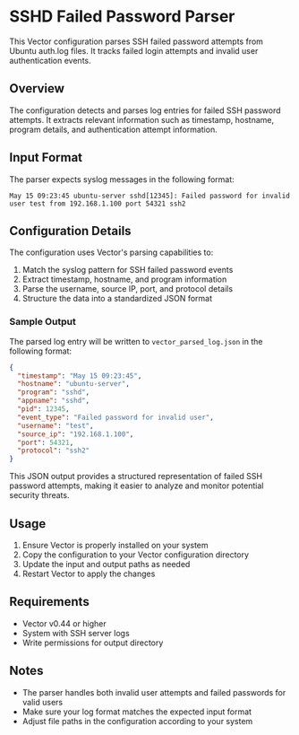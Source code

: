 # SSHD Failed Password Parser

This Vector configuration parses SSH failed password attempts from Ubuntu auth.log files. It tracks failed login attempts and invalid user authentication events.

## Overview

The configuration detects and parses log entries for failed SSH password attempts. It extracts relevant information such as timestamp, hostname, program details, and authentication attempt information.

## Input Format

The parser expects syslog messages in the following format:

```
May 15 09:23:45 ubuntu-server sshd[12345]: Failed password for invalid user test from 192.168.1.100 port 54321 ssh2
```

## Configuration Details

The configuration uses Vector's parsing capabilities to:
1. Match the syslog pattern for SSH failed password events
2. Extract timestamp, hostname, and program information
3. Parse the username, source IP, port, and protocol details
4. Structure the data into a standardized JSON format

### Sample Output

The parsed log entry will be written to `vector_parsed_log.json` in the following format:

```json
{
  "timestamp": "May 15 09:23:45",
  "hostname": "ubuntu-server",
  "program": "sshd",
  "appname": "sshd",
  "pid": 12345,
  "event_type": "Failed password for invalid user",
  "username": "test",
  "source_ip": "192.168.1.100",
  "port": 54321,
  "protocol": "ssh2"
}
```

This JSON output provides a structured representation of failed SSH password attempts, making it easier to analyze and monitor potential security threats.

## Usage

1. Ensure Vector is properly installed on your system
2. Copy the configuration to your Vector configuration directory
3. Update the input and output paths as needed
4. Restart Vector to apply the changes

## Requirements

- Vector v0.44 or higher
- System with SSH server logs
- Write permissions for output directory

## Notes

- The parser handles both invalid user attempts and failed passwords for valid users
- Make sure your log format matches the expected input format
- Adjust file paths in the configuration according to your system
